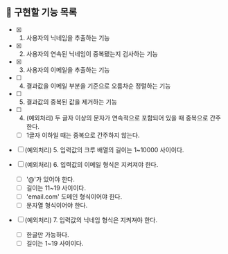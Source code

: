 ## 📌 구현할 기능 목록

- [x] 1. 사용자의 닉네임을 추출하는 기능
- [x] 2. 사용자의 연속된 닉네임이 중복됐는지 검사하는 기능
- [x] 3. 사용자의 이메일을 추출하는 기능
- [ ] 4. 결과값을 이메일 부분을 기준으로 오름차순 정렬하는 기능
- [ ] 5. 결과값의 중복된 값을 제거하는 기능
- [ ] 4. (예외처리) 두 글자 이상의 문자가 연속적으로 포함되어 있을 때 중복으로 간주한다.

  - [ ] 1글자 이하일 때는 중복으로 간주하지 않는다.

- [ ] (예외처리) 5. 입력값의 크루 배열의 길이는 1~10000 사이이다.
- [ ] (예외처리) 6. 입력값의 이메일 형식은 지켜져야 한다.

  - [ ] '@'가 있어야 한다.
  - [ ] 길이는 11~19 사이이다.
  - [ ] 'email.com' 도메인 형식이어야 한다.
  - [ ] 문자열 형식이어야 한다.

- [ ] (예외처리) 7. 입력값의 닉네임 형식은 지켜져야 한다.

  - [ ] 한글만 가능하다.
  - [ ] 길이는 1~19 사이이다.
